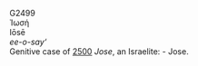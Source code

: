 <body>
  <p>G2499<br>  Ἰωσή  <br> Iōsē  <br><i>ee-o-say‘ </i><br>Genitive case of <a href="g2500.htm">2500</a>  <i>Jose</i>, an Israelite: - Jose.<br></p>
 </body>